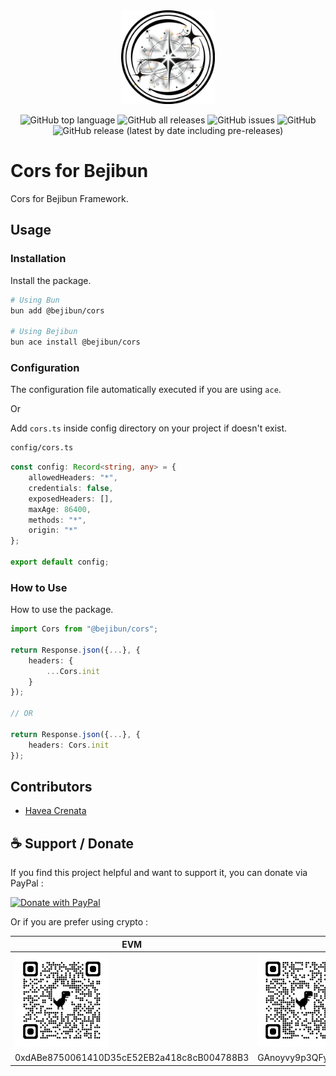 <div align="center">

<img src="https://github.com/crenata/bejibun/blob/master/public/images/bejibun.png?raw=true" width="150" alt="Bejibun" />

![GitHub top language](https://img.shields.io/github/languages/top/crenata/bejibun-cors)
![GitHub all releases](https://img.shields.io/github/downloads/crenata/bejibun-cors/total)
![GitHub issues](https://img.shields.io/github/issues/crenata/bejibun-cors)
![GitHub](https://img.shields.io/github/license/crenata/bejibun-cors)
![GitHub release (latest by date including pre-releases)](https://img.shields.io/github/v/release/crenata/bejibun-cors?display_name=tag&include_prereleases)

</div>

# Cors for Bejibun
Cors for Bejibun Framework.

## Usage

### Installation
Install the package.

```bash
# Using Bun
bun add @bejibun/cors

# Using Bejibun
bun ace install @bejibun/cors
```

### Configuration
The configuration file automatically executed if you are using `ace`.

Or

Add `cors.ts` inside config directory on your project if doesn't exist.

```bash
config/cors.ts
```

```ts
const config: Record<string, any> = {
    allowedHeaders: "*",
    credentials: false,
    exposedHeaders: [],
    maxAge: 86400,
    methods: "*",
    origin: "*"
};

export default config;
```

### How to Use
How to use the package.

```ts
import Cors from "@bejibun/cors";

return Response.json({...}, {
    headers: {
        ...Cors.init
    }
});

// OR

return Response.json({...}, {
    headers: Cors.init
});
```

## Contributors
- [Havea Crenata](mailto:havea.crenata@gmail.com)

## ☕ Support / Donate

If you find this project helpful and want to support it, you can donate via PayPal :

[![Donate with PayPal](https://img.shields.io/badge/Donate-PayPal-blue.svg?logo=paypal)](https://paypal.me/hafiizhghulam)

Or if you are prefer using crypto :

| EVM                                                                                                     | Solana                                                                                                  |
| ------------------------------------------------------------------------------------------------------- | ------------------------------------------------------------------------------------------------------- |
| <img src="https://github.com/crenata/bejibun/blob/master/public/images/EVM.png?raw=true" width="150" /> | <img src="https://github.com/crenata/bejibun/blob/master/public/images/SOL.png?raw=true" width="150" /> |
| 0xdABe8750061410D35cE52EB2a418c8cB004788B3                                                              | GAnoyvy9p3QFyxikWDh9hA3fmSk2uiPLNWyQ579cckMn                                                            |